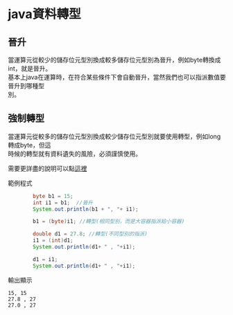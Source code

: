 # java資料轉型
## 晉升  
當運算元從較少的儲存位元型別換成較多儲存位元型別為晉升，例如byte轉換成int，就是晉升。  
基本上java在運算時，在符合某些條件下會自動晉升，當然我們也可以指派數值要晉升到哪種型  
別。
## 強制轉型  
當運算元從較多的儲存位元型別換成較少儲存位元型別就要使用轉型，例如long轉成byte，但這  
時候的轉型就有資料遺失的風險，必須謹慎使用。

需要更詳盡的說明可以點[這裡](https://iter01.com/585125.html)  

範例程式
```java
        byte b1 = 15;
        int i1 = b1;  //晉升
        System.out.println(b1 + ", "+ i1);

        b1 = (byte)i1; //轉型(相同型別，而是大容器指派給小容器)

        double d1 = 27.8; //轉型(不同型別的指派)
        i1 = (int)d1;
        System.out.println(d1+ " , "+i1);

        d1 = i1;
        System.out.println(d1+ " , "+i1);
```
輸出顯示
```
15, 15
27.8 , 27
27.0 , 27
```
